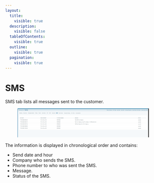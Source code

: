 ```yaml
---
layout:
  title:
    visible: true
  description:
    visible: false
  tableOfContents:
    visible: true
  outline:
    visible: true
  pagination:
    visible: true
---
```


# SMS

SMS tab lists all messages sent to the customer.&#x20;

<figure><img src="../../.gitbook/assets/image (5) (1).png" alt=""><figcaption></figcaption></figure>

The information is displayed in chronological order and contains:&#x20;

* Send date and hour&#x20;
* Company who sends the SMS.
* Phone number to who was sent the SMS.&#x20;
* Message.&#x20;
* Status of the SMS.&#x20;
